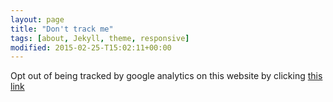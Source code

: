 ```yaml
---
layout: page
title: "Don't track me"
tags: [about, Jekyll, theme, responsive]
modified: 2015-02-25-T15:02:11+00:00
---
```


Opt out of being tracked by google analytics on this website by clicking <a onmousedown="ga('set', 'dimension1', 'HideMe');" href="optedout.html">this link</a>

<!--Uses Universal Analytics Custom Dimensions, as described here:
    http://www.dirtyanalytics.com/exclude-people-from-google-analytics-data/-->